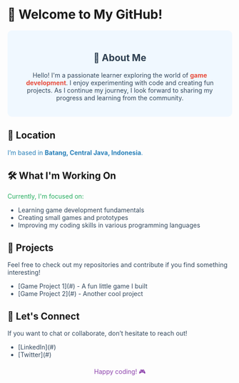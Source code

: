 # 🌟 Welcome to My GitHub!

<div style="text-align: center; background-color: #f0f8ff; padding: 20px; border-radius: 10px;">
  <h2 style="color: #2c3e50;">👋 About Me</h2>
  <p style="color: #34495e;">Hello! I'm a passionate learner exploring the world of <strong style="color: #e74c3c;">game development</strong>. I enjoy experimenting with code and creating fun projects. As I continue my journey, I look forward to sharing my progress and learning from the community.</p>
</div>

## 📍 Location
<p style="color: #2980b9;">I’m based in <strong>Batang, Central Java, Indonesia</strong>.</p>

## 🛠️ What I'm Working On
<p style="color: #27ae60;">Currently, I'm focused on:</p>
<ul style="color: #34495e;">
  <li>Learning game development fundamentals</li>
  <li>Creating small games and prototypes</li>
  <li>Improving my coding skills in various programming languages</li>
</ul>

## 🚀 Projects
<p style="color: #34495e;">Feel free to check out my repositories and contribute if you find something interesting!</p>
<ul style="color: #34495e;">
  <li>[Game Project 1](#) - A fun little game I built</li>
  <li>[Game Project 2](#) - Another cool project</li>
</ul>

## 🤝 Let's Connect
<p style="color: #34495e;">If you want to chat or collaborate, don’t hesitate to reach out!</p>
<ul style="color: #34495e;">
  <li>[LinkedIn](#)</li>
  <li>[Twitter](#)</li>
</ul>

<div style="text-align: center; margin-top: 20px;">
  <p style="color: #8e44ad;">Happy coding! 🎮</p>
</div>
